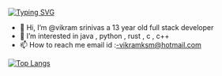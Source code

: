 [![Typing SVG](https://readme-typing-svg.herokuapp.com?lines=Hey!+.+Its+Vikram+Srinivas!;A++Programmer!;I+Know+lang..+Like%3A-;c+%2C+c%2B%2B+%2C+java+%2C+golang+;Qbasic+%2C+pascal+%2C+js+%2C+ts+%2C+python+;css+%2C+html++and+php)](https://git.io/typing-svg)
- 👋 Hi, I’m @vikram srinivas a 13 year old full stack developer
- 👀 I’m interested in java , python , rust , c , c++ 
- 📫 How to reach me email id :-vikramksm@hotmail.com 


[![Top Langs](https://github-readme-stats.vercel.app/api/top-langs/?username=vikram2009&layout=compact)](https://github.com/vikram2009/github-readme-stats)
<!---
vikram2009/vikram2009 is a ✨ special ✨ repository because its `README.md` (this file) appears on your GitHub profile.

You can click the Preview link to take a look at your changes.
--->
